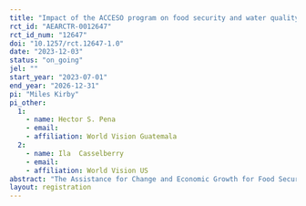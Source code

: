 ```yaml
---
title: "Impact of the ACCESO program on food security and water quality - A cluster randomized controlled trial in rural Guatemala"
rct_id: "AEARCTR-0012647"
rct_id_num: "12647"
doi: "10.1257/rct.12647-1.0"
date: "2023-12-03"
status: "on_going"
jel: ""
start_year: "2023-07-01"
end_year: "2026-12-31"
pi: "Miles Kirby"
pi_other:
  1:
    - name: Hector S. Pena
    - email: 
    - affiliation: World Vision Guatemala
  2:
    - name: Ila  Casselberry
    - email: 
    - affiliation: World Vision US
abstract: "The Assistance for Change and Economic Growth for Food Security (Asistencia para el Cambio y Crecimiento Económico por la Seguridad Alimentaria, ACCESO) program is an emergency food security intervention program implemented by World Vision Guatemala. Prior to the start of any intervention activities, in 3 of ACCESO's operational departamentos, 50 villages were randomly allocated to intervention (n=19) or control (n=31).  Two villages' leadership refused participation in the intervention program, resulting in a total of 48 villages within this cluster RCT. In the first year of the intervention program, vulnerable households will receive four monthly cash transfers of $110 each (Q860) in July, August, September, and October 2023. They will additionally receive a ceramic water filter (Ecofiltro) and a handwashing station with soap. Households in both intervention and control communities will be screened and enrolled into this cluster RCT research study starting on 4December 2023, using vulnerability criteria utilized by the intervention implementer to enroll houses into the intervention program April-June 2023. Primary outcomes will be 1) reported moderate or severe hunger in September of 2023  (according to Household Hunger Score, with modified extended recall period to specific month of September),  and 2) household drinking water quality (E. coli >0 colony forming units/100mL). Analysis will be intention to treat, and secondary analyses will be per-protocol based on households that received the ACCESO intervention.  Secondary outcomes will include other indicators of food security including  Food Consumption Score (last 7 days, binary "acceptable" or not, as well as continuous), Reduced Coping Strategies Index (last 7 days, continuous), and Household Hunger Score in previous 30 days (binary, moderate/severe hunger or not), and reported respiratory illness or diarrhea among children <5yrs of age within the previous 7 days. "
layout: registration
---
```


